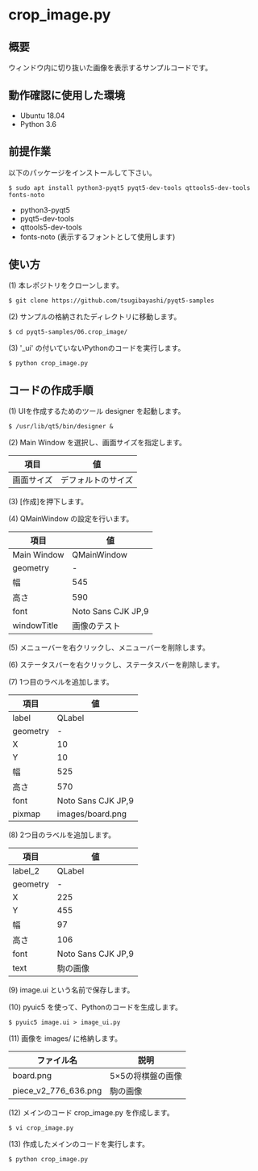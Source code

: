 # crop\_image.py

## 概要

ウィンドウ内に切り抜いた画像を表示するサンプルコードです。

## 動作確認に使用した環境

- Ubuntu 18.04
- Python 3.6

## 前提作業

以下のパッケージをインストールして下さい。

    $ sudo apt install python3-pyqt5 pyqt5-dev-tools qttools5-dev-tools fonts-noto

* python3-pyqt5
* pyqt5-dev-tools
* qttools5-dev-tools
* fonts-noto (表示するフォントとして使用します)

## 使い方

(1) 本レポジトリをクローンします。

    $ git clone https://github.com/tsugibayashi/pyqt5-samples

(2) サンプルの格納されたディレクトリに移動します。

    $ cd pyqt5-samples/06.crop_image/

(3) '\_ui' の付いていないPythonのコードを実行します。

    $ python crop_image.py

## コードの作成手順

(1) UIを作成するためのツール designer を起動します。

    $ /usr/lib/qt5/bin/designer &

(2) Main Window を選択し、画面サイズを指定します。

| 項目 | 値 |
----|----
| 画面サイズ | デフォルトのサイズ |

(3) [作成]を押下します。

(4) QMainWindow の設定を行います。

| 項目 | 値 |
----|----
| Main Window | QMainWindow |
| geometry | - |
| 幅 | 545 |
| 高さ | 590 |
| font | Noto Sans CJK JP,9 |
| windowTitle | 画像のテスト |

(5) メニューバーを右クリックし、メニューバーを削除します。

(6) ステータスバーを右クリックし、ステータスバーを削除します。

(7) 1つ目のラベルを追加します。

| 項目 | 値 |
----|----
| label | QLabel |
| geometry | - |
| X | 10 |
| Y | 10 |
| 幅 | 525 |
| 高さ | 570 |
| font | Noto Sans CJK JP,9 |
| pixmap | images/board.png |

(8) 2つ目のラベルを追加します。

| 項目 | 値 |
----|----
| label\_2 | QLabel |
| geometry | - |
| X | 225 |
| Y | 455 |
| 幅 | 97 |
| 高さ | 106 |
| font | Noto Sans CJK JP,9 |
| text | 駒の画像 |

(9) image.ui という名前で保存します。

(10) pyuic5 を使って、Pythonのコードを生成します。

    $ pyuic5 image.ui > image_ui.py

(11) 画像を images/ に格納します。

| ファイル名 | 説明 |
----|----
| board.png | 5×5の将棋盤の画像 |
| piece\_v2\_776\_636.png | 駒の画像 |

(12) メインのコード crop\_image.py を作成します。

    $ vi crop_image.py

(13) 作成したメインのコードを実行します。

    $ python crop_image.py

